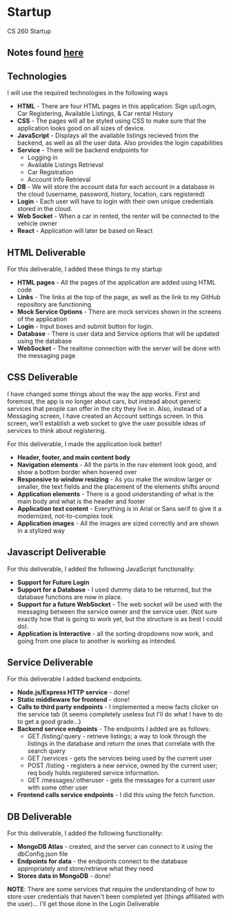 # Startup
CS 260 Startup

## Notes found [here](notes.md)

## Technologies
I will use the required technologies in the following ways
* **HTML** - There are four HTML pages in this application: Sign up/Login, Car Registering, Available Listings, & Car rental History
* **CSS** - The pages will all be styled using CSS to make sure that the application looks good on all sizes of device.
* **JavaScript** - Displays all the available listings recieved from the backend, as well as all the user data. Also provides the login capabilities
* **Service** - There will be backend endpoints for
    * Logging in
    * Available Listings Retrieval
    * Car Registration
    * Account Info Retrieval
* **DB** - We will store the account data for each account in a database in the cloud (username, password, history, location, cars registered)
* **Login** - Each user will have to login with their own unique credentials stored in the cloud.
* **Web Socket** - When a car in rented, the renter will be connected to the vehicle owner
* **React** - Application will later be based on React


## HTML Deliverable
For this deliverable, I added these things to my startup
* **HTML pages** - All the pages of the application are added using HTML code
* **Links** - The links at the top of the page, as well as the link to my GitHub repository are functioning
* **Mock Service Options** - There are mock services shown in the screens of the application
* **Login** - Input boxes and submit button for login.
* **Database** - There is user data and Service options that will be updated using the database
* **WebSocket** - The realtime connection with the server will be done with the messaging page


## CSS Deliverable
I have changed some things about the way the app works. First and foremost, the app is no longer about cars, but instead about generic services that people can offer in the city they live in. Also, instead of a Messaging screen, I have created an Account settings screen. In this screen, we'll establish a web socket to give the user possible ideas of services to think about registering.

For this deliverable, I made the application look better!
* **Header, footer, and main content body**
* **Navigation elements** - All the parts in the nav element look good, and show a bottom border when hovered over
* **Responsive to window resizing** - As you make the window larger or smaller, the text fields and the placement of the elements shifts around
* **Application elements** - There is a good understanding of what is the main body and what is the header and footer
* **Application text content** - Everything is in Arial or Sans serif to give it a modernized, not-to-complex look
* **Application images** - All the images are sized correctly and are shown in a stylized way


## Javascript Deliverable
For this deliverable, I added the following JavaScript functionality:
* **Support for Future Login**
* **Support for a Database** - I used dummy data to be returned, but the database functions are now in place.
* **Support for a future WebSocket** - The web socket will be used with the messaging between the service owner and the service user. (Not sure exactly how that is going to work yet, but the structure is as best I could do).
* **Application is Interactive** - all the sorting dropdowns now work, and going from one place to another is working as intended.


## Service Deliverable
For this deliverable I added backend endpoints.
* **Node.js/Express HTTP service** - done!
* **Static middleware for frontend** - done!
* **Calls to third party endpoints** - I implemented a meow facts clicker on the service tab (it seems completely useless but I'll do what I have to do to get a good grade...)
* **Backend service endpoints** - The endpoints I added are as follows:
    * GET /listing/:query - retrieve listings; a way to look through the listings in the database and return the ones that correlate with the search query
    * GET /services - gets the services being used by the current user
    * POST /listing - registers a new service, owned by the current user; req body holds registered service information. 
    * GET /messages/:otheruser - gets the messages for a current user with some other user
* **Frontend calls service endpoints** - I did this using the fetch function.


## DB Deliverable
For this deliverable, I added the following functionality:
* **MongoDB Atlas** - created, and the server can connect to it using the dbConfig.json file
* **Endpoints for data** - the endpoints connect to the database appropriately and store/retrieve what they need
* **Stores data in MongoDB** - done!

**NOTE**: There are some services that require the understanding of how to store user credentials that haven't been completed yet (things affiliated with the user)... I'll get those done in the Login Deliverable
